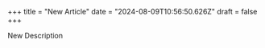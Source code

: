 +++
title = "New Article"
date = "2024-08-09T10:56:50.626Z"
draft = false
+++

New Description
        